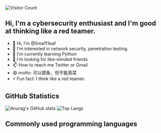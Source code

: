 ![Visitor Count](https://profile-counter.glitch.me/5ma111eaf/count.svg)

## Hi, I'm a cybersecurity enthusiast and I'm good at thinking like a red teamer.
- 👋 Hi, I’m @5ma111eaf
- 👀 I'm interested in network security, penetration testing.
- 🌱 I'm currently learning Python
- 💞️ I'm looking for like-minded friends
- 📫 How to reach me Twitter or Gmail
- 😄 motto: 可以摸鱼，但不能真菜
- ⚡ Fun fact: I think like a red teamer.

<!---
5ma111eaf/5ma111eaf is a ✨ special ✨ repository because its `README.md` (this file) appears on your GitHub profile.
You can click the Preview link to take a look at your changes.
--->

## GitHub Statistics

![Anurag's GitHub stats](https://github-readme-stats.vercel.app/api?username=5ma111eaf&show_icons=true&theme=cobalt)
![Top Langs](https://github-readme-stats.vercel.app/api/top-langs/?username=5ma111eaf&layout=compact)
## Commonly used programming languages



